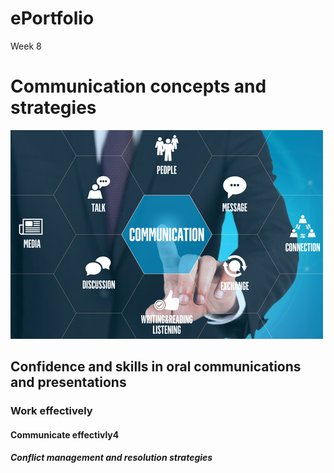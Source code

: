 # ePortfolio

<html>
   <head>
     <tittle>Week 8</tittle>
 </head>
  <body>
    
  <h1>Communication concepts and strategies</h1>
    <img src= "wee8.jpg" alt="ghn">
    <h2>Confidence and skills in oral communications and presentations</h1>
  <h3>Work effectively</h1>
  <h4>Communicate effectivly4</h1>
  <h5>Conflict management and resolution strategies</h1>
  </body>
 </html>

